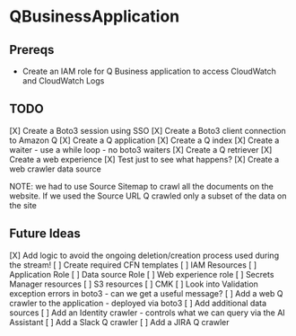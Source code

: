 # QBusinessApplication

## Prereqs
- Create an IAM role for Q Business application to access CloudWatch and CloudWatch Logs

## TODO
[X] Create a Boto3 session using SSO
[X] Create a Boto3 client connection to Amazon Q
[X] Create a Q application
[X] Create a Q index
[X] Create a waiter - use a while loop - no boto3 waiters
[X] Create a Q retriever
[X] Create a web experience
[X] Test just to see what happens?
[X] Create a web crawler data source

NOTE: we had to use Source Sitemap to crawl all the documents on the website. If we used the Source URL Q crawled only
a subset of the data on the site

## Future Ideas
[X] Add logic to avoid the ongoing deletion/creation process used during the stream!
[ ] Create required CFN templates
    [ ] IAM Resources
        [ ] Application Role
        [ ] Data source Role
        [ ] Web experience role
    [ ] Secrets Manager resources
    [ ] S3 resources
    [ ] CMK
[ ] Look into Validation exception errors in boto3 - can we get a useful message?
[ ] Add a web Q crawler to the application - deployed via boto3
[ ] Add additional data sources
    [ ] Add an Identity crawler - controls what we can query via the AI Assistant
    [ ] Add a Slack Q crawler
    [ ] Add a JIRA Q crawler